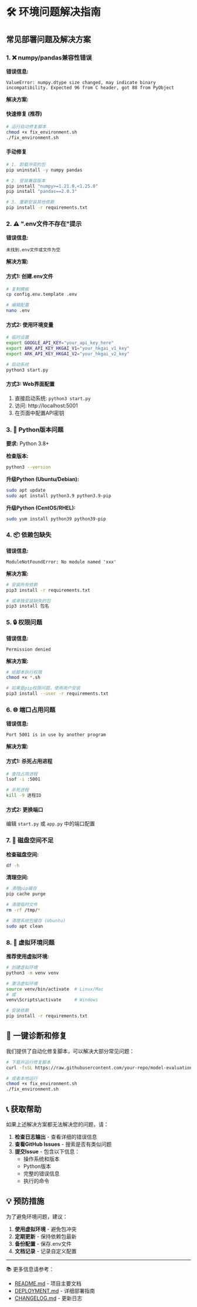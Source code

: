 # 🛠️ 环境问题解决指南

## 常见部署问题及解决方案

### 1. ❌ numpy/pandas兼容性错误

**错误信息:**
```
ValueError: numpy.dtype size changed, may indicate binary incompatibility. Expected 96 from C header, got 88 from PyObject
```

**解决方案:**

#### 快速修复 (推荐)
```bash
# 运行自动修复脚本
chmod +x fix_environment.sh
./fix_environment.sh
```

#### 手动修复
```bash
# 1. 卸载冲突的包
pip uninstall -y numpy pandas

# 2. 安装兼容版本
pip install "numpy>=1.21.0,<1.25.0"
pip install "pandas==2.0.3"

# 3. 重新安装其他依赖
pip install -r requirements.txt
```

### 2. ⚠️ ".env文件不存在"提示

**错误信息:**
```
未找到.env文件或文件为空
```

**解决方案:**

#### 方式1: 创建.env文件
```bash
# 复制模板
cp config.env.template .env

# 编辑配置
nano .env
```

#### 方式2: 使用环境变量
```bash
# 临时设置
export GOOGLE_API_KEY="your_api_key_here"
export ARK_API_KEY_HKGAI_V1="your_hkgai_v1_key"
export ARK_API_KEY_HKGAI_V2="your_hkgai_v2_key"

# 启动系统
python3 start.py
```

#### 方式3: Web界面配置
1. 直接启动系统: `python3 start.py`
2. 访问: http://localhost:5001
3. 在页面中配置API密钥

### 3. 🐍 Python版本问题

**要求:** Python 3.8+

**检查版本:**
```bash
python3 --version
```

**升级Python (Ubuntu/Debian):**
```bash
sudo apt update
sudo apt install python3.9 python3.9-pip
```

**升级Python (CentOS/RHEL):**
```bash
sudo yum install python39 python39-pip
```

### 4. 📦 依赖包缺失

**错误信息:**
```
ModuleNotFoundError: No module named 'xxx'
```

**解决方案:**
```bash
# 安装所有依赖
pip3 install -r requirements.txt

# 或单独安装缺失的包
pip3 install 包名
```

### 5. 🔒 权限问题

**错误信息:**
```
Permission denied
```

**解决方案:**
```bash
# 给脚本执行权限
chmod +x *.sh

# 如果是pip权限问题，使用用户安装
pip3 install --user -r requirements.txt
```

### 6. 🌐 端口占用问题

**错误信息:**
```
Port 5001 is in use by another program
```

**解决方案:**

#### 方式1: 杀死占用进程
```bash
# 查找占用进程
lsof -i :5001

# 杀死进程
kill -9 进程ID
```

#### 方式2: 更换端口
编辑 `start.py` 或 `app.py` 中的端口配置

### 7. 💾 磁盘空间不足

**检查磁盘空间:**
```bash
df -h
```

**清理空间:**
```bash
# 清理pip缓存
pip cache purge

# 清理临时文件
rm -rf /tmp/*

# 清理系统包缓存 (Ubuntu)
sudo apt clean
```

### 8. 🔧 虚拟环境问题

**推荐使用虚拟环境:**
```bash
# 创建虚拟环境
python3 -m venv venv

# 激活虚拟环境
source venv/bin/activate  # Linux/Mac
# 或
venv\Scripts\activate     # Windows

# 安装依赖
pip install -r requirements.txt
```

## 🚀 一键诊断和修复

我们提供了自动化修复脚本，可以解决大部分常见问题：

```bash
# 下载并运行修复脚本
curl -fsSL https://raw.githubusercontent.com/your-repo/model-evaluation-web/main/fix_environment.sh | bash

# 或者本地运行
chmod +x fix_environment.sh
./fix_environment.sh
```

## 📞 获取帮助

如果上述解决方案都无法解决您的问题，请：

1. **检查日志输出** - 查看详细的错误信息
2. **查看GitHub Issues** - 搜索是否有类似问题
3. **提交Issue** - 包含以下信息：
   - 操作系统和版本
   - Python版本
   - 完整的错误信息
   - 执行的命令

## 💡 预防措施

为了避免环境问题，建议：

1. **使用虚拟环境** - 避免包冲突
2. **定期更新** - 保持依赖包最新
3. **备份配置** - 保存.env文件
4. **文档记录** - 记录自定义配置

---

📚 更多信息请参考：
- [README.md](README.md) - 项目主要文档
- [DEPLOYMENT.md](DEPLOYMENT.md) - 详细部署指南
- [CHANGELOG.md](CHANGELOG.md) - 更新日志
